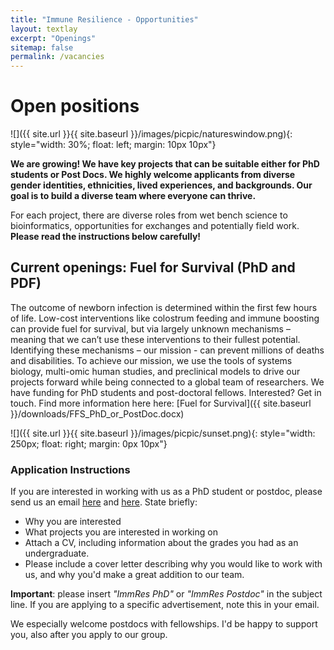 ```yaml
---
title: "Immune Resilience - Opportunities"
layout: textlay
excerpt: "Openings"
sitemap: false
permalink: /vacancies
---
```


# Open positions

![]({{ site.url }}{{ site.baseurl }}/images/picpic/natureswindow.png){: style="width: 30%; float: left; margin: 10px 10px"}

**We are growing! We have key projects that can be suitable either for PhD students or Post Docs. We highly welcome applicants from diverse gender identities, ethnicities, lived experiences, and backgrounds. Our goal is to build a diverse team where everyone can thrive.**

For each project, there are diverse roles from wet bench science to bioinformatics, opportunities for exchanges and potentially field work. **Please read the instructions below carefully!**

## Current openings: Fuel for Survival (PhD and PDF)

The outcome of newborn infection is determined within the first few hours of life. Low-cost interventions like colostrum feeding and immune boosting can provide fuel for survival, but via largely unknown mechanisms – meaning that we can’t use these interventions to their fullest potential. Identifying these mechanisms – our mission - can prevent millions of deaths and disabilities. To achieve our mission, we use the tools of systems biology, multi-omic human studies, and preclinical models to drive our projects forward while being connected to a global team of researchers. We have funding for PhD students and post-doctoral fellows. Interested? Get in touch.
Find more information here here:
[Fuel for Survival]({{ site.baseurl }}/downloads/FFS_PhD_or_PostDoc.docx)

![]({{ site.url }}{{ site.baseurl }}/images/picpic/sunset.png){: style="width: 250px; float: right; margin: 0px  10px"}

### Application Instructions
If you are interested in working with us as a PhD student or postdoc, please send us an email [here](mailto:nelly.ameyogbe@dal.ca) and [here](mailto:tkollm@mac.com). State briefly:
* Why you are interested
* What projects you are interested in working on
* Attach a CV, including information about the grades you had as an undergraduate.
* Please include a cover letter describing why you would like to work with us, and why you'd make a great addition to our team.

**Important**: please insert _"ImmRes PhD"_ or _"ImmRes Postdoc"_ in the subject line. If you are applying to a specific advertisement, note this in your email.

We especially welcome postdocs with fellowships. I'd be happy to support you, also after you apply to our group. 
